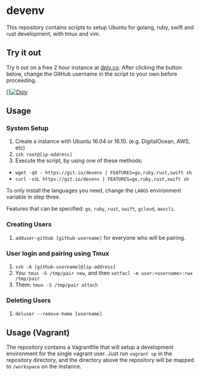 # devenv

This repository contains scripts to setup Ubuntu for golang, ruby, swift and rust development, with tmux and vim.

## Try it out

Try it out on a free 2 hour instance at [dply.co](https://dply.co/b/y5xzjP4e). After clicking the button below, change the GitHub username in the script to your own before proceeding.

[][![Dply](https://dply.co/b.svg)](https://dply.co/b/y5xzjP4e)

## Usage

### System Setup

1. Create a instance with Ubuntu 16.04 or 16.10. (e.g. DigitalOcean, AWS, etc)
2. `ssh root@[ip-address]`
3. Execute the script, by using one of these methods:
  * `wget -qO - https://git.io/devenv | FEATURES=go,ruby,rust,swift sh`
  * `curl -sSL https://git.io/devenv | FEATURES=go,ruby,rust,swift sh`

To only install the languages you need, change the `LANGS` environment variable in step three.

Features that can be specified: `go`, `ruby`, `rust`, `swift`, `gcloud`, `awscli`.

### Creating Users

1. `adduser-github [github-username]` for everyone who will be pairing.

### User login and pairing using Tmux

1. `ssh -A [github-username]@[ip-address]`
2. You: `tmux -S /tmp/pair new`, and then `setfacl -m user:<username>:rwx /tmp/pair`
3. Them: `tmux -S /tmp/pair attach`

### Deleting Users

1. `deluser --remove-home [username]`

## Usage (Vagrant)

The repository contains a Vagrantfile that will setup a development environment for the single vagrant user. Just run `vagrant up` in the repository directory, and the directory above the repository will be mapped to `/workspace` on the instance.
